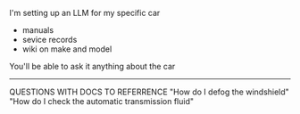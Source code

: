 I'm setting up an LLM for my specific car
- manuals
- sevice records
- wiki on make and model

You'll be able to ask it anything about the car

---

QUESTIONS WITH DOCS TO REFERRENCE
"How do I defog the windshield"
"How do I check the automatic transmission fluid"


